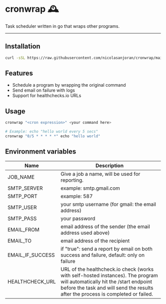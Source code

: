 # cronwrap 🕰️

Task scheduler written in go that wraps other programs.

---

## Installation

```bash
curl -sSL https://raw.githubusercontent.com/nicolasanjoran/cronwrap/main/install.sh | sudo sh
```

## Features

- Schedule a program by wrapping the original command
- Send email on failure with logs
- Support for healthchecks.io URLs

## Usage

```bash
cronwrap "<cron expression>" <your command here>

# Example: echo "hello world every 5 secs"
cronwrap "0/5 * * * * *" echo "hello world"
```

## Environment variables

| Name             | Description                                                                                                                                                                                                    |
| ---------------- | -------------------------------------------------------------------------------------------------------------------------------------------------------------------------------------------------------------- |
| JOB_NAME         | Give a job a name, will be used for reporting.                                                                                                                                                                 |
| SMTP_SERVER      | example: smtp.gmail.com                                                                                                                                                                                        |
| SMTP_PORT        | example: 587                                                                                                                                                                                                   |
| SMTP_USER        | your smtp username (for gmail: the email address)                                                                                                                                                              |
| SMTP_PASS        | your password                                                                                                                                                                                                  |
| EMAIL_FROM       | email address of the sender (the email address used above)                                                                                                                                                     |
| EMAIL_TO         | email address of the recipient                                                                                                                                                                                 |
| EMAIL_IF_SUCCESS | if "true": send a report by email on both success and failure, default: only on failure                                                                                                                        |
| HEALTHCHECK_URL  | URL of the healthcheck.io check (works with self-hosted instances). The program will automatically hit the /start endpoint before the task and will send the results after the process is completed or failed. |
